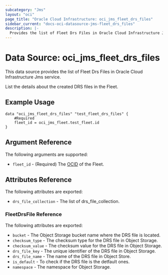```yaml
---
subcategory: "Jms"
layout: "oci"
page_title: "Oracle Cloud Infrastructure: oci_jms_fleet_drs_files"
sidebar_current: "docs-oci-datasource-jms-fleet_drs_files"
description: |-
  Provides the list of Fleet Drs Files in Oracle Cloud Infrastructure Jms service
---
```


# Data Source: oci_jms_fleet_drs_files
This data source provides the list of Fleet Drs Files in Oracle Cloud Infrastructure Jms service.

List the details about the created DRS files in the Fleet.

## Example Usage

```hcl
data "oci_jms_fleet_drs_files" "test_fleet_drs_files" {
	#Required
	fleet_id = oci_jms_fleet.test_fleet.id
}
```

## Argument Reference

The following arguments are supported:

* `fleet_id` - (Required) The [OCID](https://docs.cloud.oracle.com/iaas/Content/General/Concepts/identifiers.htm) of the Fleet.


## Attributes Reference

The following attributes are exported:

* `drs_file_collection` - The list of drs_file_collection.

### FleetDrsFile Reference

The following attributes are exported:

* `bucket` - The Object Storage bucket name where the DRS file is located.
* `checksum_type` - The checksum type for the DRS file in Object Storage.
* `checksum_value` - The checksum value for the DRS file in Object Storage.
* `drs_file_key` - The unique identifier of the DRS file in Object Storage.
* `drs_file_name` - The name of the DRS file in Object Store.
* `is_default` - To check if the DRS file is the detfault ones.
* `namespace` - The namespace for Object Storage.

